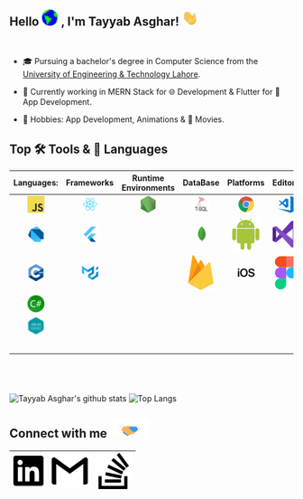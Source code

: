 ## Hello <img src="assets/Earth.gif" width="29px"> , I'm Tayyab Asghar! <img src="assets/Hi.gif" width="29px">

<br />

- 🎓 Pursuing a bachelor's degree in Computer Science from the [University of Engineering & Technology Lahore](https://uet.edu.pk/).

- 🔭 Currently working in MERN Stack for 🌐 Development & Flutter for 📱 App Development.

- 🎨 Hobbies: App Development, Animations & 🍿 Movies.

## Top 🛠️ Tools & 📙 Languages

|       Languages:        |     Frameworks      | Runtime Environments |    DataBase     |    Platforms    |         Editors         |      VCS      |      Others      |
| :---------------------: | :-----------------: | :------------------: | :-------------: | :-------------: | :---------------------: | :-----------: | :--------------: |
|        ![JS][js]        |   ![React][react]   |    ![NodeJs][njs]    | ![T-SQL][tsql]  | ![Chrome][crm]  |    ![VS-Code][code]     |  ![git][git]  | ![Terminal][ter] |
|      ![Dart][dat]       |   ![Flutter][flu]   |     <!-- 3.2 -->     |   ![sc][mdb]    | ![Android][and] | ![Visual Studio][stdio] | <!-- 7.2 -->  |   <!-- 8.2 -->   |
|       ![cpp][cpp]       | ![Material-UI][mui] |     <!-- 3.3 -->     | ![Firebase][fb] |   ![ios][ios]   |      ![Figma][fm]       | <!-- 7.3 -->  |   <!-- 8.3 -->   |
|        ![C#][c#]        |    <!-- 2.4 -->     |     <!-- 3.4 -->     |  <!-- 4.4 -->   |  <!-- 5.4 -->   |      <!-- 6.4 -->       | <!-- 7.4 -->  |   <!-- 8.4 -->   |
| ![x86-64 Assembly][asm] |    <!-- 2.5 -->     |     <!-- 3.5 -->     |  <!-- 4.5 -->   |  <!-- 5.5 -->   |      <!-- 6.5 -->       | <!-- 7.5 -->  |   <!-- 8.5 -->   |
|      <!-- 1.6 -->       |    <!-- 2.6 -->     |     <!-- 3.6 -->     |  <!-- 4.6 -->   |  <!-- 5.6 -->   |      <!-- 6.6 -->       | <!-- 7.6 -->  |   <!-- 8.6 -->   |
|      <!-- 1.7 -->       |    <!-- 2.7 -->     |     <!-- 3.7 -->     |  <!-- 4.7 -->   |  <!-- 5.7 -->   |      <!-- 6.7 -->       | <!-- 7.7 -->  |   <!-- 8.7 -->   |
|      <!-- 1.8 -->       |    <!-- 2.8 -->     |     <!-- 3.8 -->     |  <!-- 4.8 -->   |  <!-- 5.8 -->   |      <!-- 6.8 -->       | <!-- 7.8 -->  |   <!-- 8.8 -->   |
|      <!-- 1.9 -->       |    <!-- 2.9 -->     |     <!-- 3.9 -->     |  <!-- 4.9 -->   |  <!-- 5.9 -->   |      <!-- 6.9 -->       | <!-- 7.9 -->  |  <!-- 8.9  -->   |
|      <!-- 1.10 -->      |    <!-- 2.10 -->    |    <!--  3.10 -->    |  <!-- 4.10 -->  |  <!-- 5.10 -->  |      <!-- 6.10 -->      | <!-- 7.10 --> |  <!-- 8.10 -->   |

<!--
 Commented the empty cells of the Table. The numbers will help in placing the future Logos in Table.
 -->

<br />

#

![Tayyab Asghar's github stats][stat]
![Top Langs][lang]

## Connect with me <img src="assets/Handshake.gif" height="32px" />

| [![ldin]][lac] | [![gm]][gmac] | [![sof]][sofac] |
| :------------: | :-----------: | :-------------: |

<!--
- 🔭 I’m currently working on ...
- 🌱 I’m currently learning ...
- 👯 I’m looking to collaborate on ...
- 🤔 I’m looking for help with ...
- 💬 Ask me about ...
- 📫 How to reach me: ...
- 😄 Pronouns: ...
- ⚡ Fun fact: ...
-->

<!-- https://raw.githubusercontent.com/github/explore/80688e429a7d4ef2fca1e82350fe8e3517d3494d/topics/react/react.png -->

[js]: assets/js.png
[react]: assets/react.png
[njs]: assets/nodejs.png
[tsql]: assets/tsql.png
[crm]: assets/chrome.png
[code]: assets/vs-code.png
[git]: assets/git.png
[ter]: assets/terminal.png
[dat]: assets/dart.png
[flu]: assets/flutter.png
[mdb]: assets/mongodb.png
[and]: assets/android.svg
[stdio]: assets/visual-studio.svg
[cpp]: assets/cpp.png
[mui]: assets/material-ui.png
[fb]: assets/firebase.svg
[ios]: assets/ios.png
[fm]: assets/figma.svg
[c#]: assets/csharp.png
[asm]: assets/x86-64-assembly.png

<!-- -->

[stat]: https://github-readme-stats.vercel.app/api?username=TayyabAsghar&show_icons=true&hide_border=true&count_private=true&theme=onedark
[lang]: https://github-readme-stats.vercel.app/api/top-langs/?username=TayyabAsghar&hide=python&layout=compact&hide_border=true&count_private=true&theme=onedark

<!-- "https://cdn.jsdelivr.net/npm/simple-icons@v3/icons/stackoverflow.svg" -->

[ldin]: assets/linkedin.svg
[lac]: https://www.linkedin.com/in/muhammad-tayyab-asghar-033a0b196/
[gm]: assets/gmail.svg
[gmac]: mailto:muhammadtayyabasghar@gmail.com
[sof]: assets/stackoverflow.svg
[sofac]: https://stackoverflow.com/users/12767370/m-tayyab-asghar/
